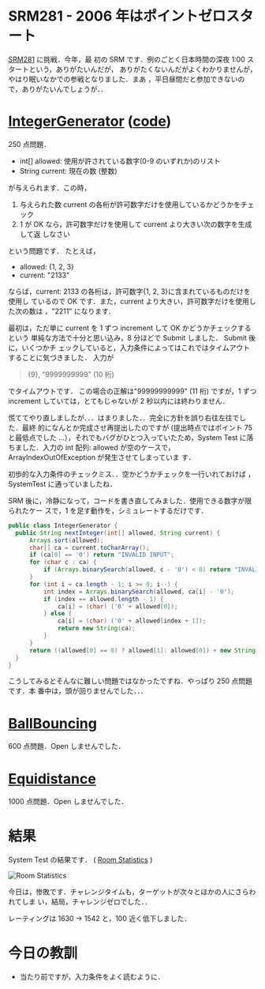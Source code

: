 # SRM281 - 2006 年はポイントゼロスタート

<!--
date: 2006-01-07
-->

[SRM281](http://www.topcoder.com/stat?c=round_overview&rd=8078) に挑戦．今年，最
初の SRM です．例のごとく日本時間の深夜 1:00 スタートという，ありがたいんだが，
ありがたくないんだがよくわかりませんが，やはり眠いなかでの参戦となりました．まあ
，平日昼間だと参加できないので，ありがたいんでしょうが．．

# [IntegerGenerator](http://www.topcoder.com/stat?c=problem_statement&pm=5984&rd=8078) ([code](http://www.topcoder.com/stat?c=problem_solution&rm=247299&rd=8078&pm=5984&cr=15632820))

250 点問題．

- int\[\] allowed: 使用が許されている数字(0-9 のいずれか)のリスト
- String current: 現在の数 (整数)

が与えられます．この時，

1.  与えられた数 current の各桁が許可数字だけを使用しているかどうかをチェック
2.  1 が OK なら，許可数字だけを使用して current より大きい次の数字を生成して返
    しなさい

という問題です． たとえば，

- allowed: {1, 2, 3}
- current: "2133"

ならば，current: 2133 の各桁は，許可数字{1, 2, 3}に含まれているものだけを使用し
ているので OK です．また，current より大きい，許可数字だけを使用した次の数は
，"2211" になります．

最初は，ただ単に current を 1 ずつ increment して OK かどうかチェックするという
単純な方法で十分と思い込み，8 分ほどで Submit しました． Submit 後に，いくつかチ
ェックしていると，入力条件によってはこれではタイムアウトすることに気づきました．
入力が

> {9}, "9999999999" (10 桁)

でタイムアウトです． この場合の正解は"99999999999" (11 桁) ですが，1 ずつ
increment していては，とてもじゃないが 2 秒以内には終わりません．

慌ててやり直しましたが．．．はまりました．．完全に方針を誤り右往左往でした．最終
的になんとか完成させ再提出したのですが (提出時点ではポイント 75 と最低点でした
...），それでもバグがひとつ入っていたため，System Test に落ちました．入力の int
配列: allowed が空のケースで，ArrayIndexOutOfException が発生させてしまっていま
す．

初歩的な入力条件のチェックミス．．空かどうかチェックを一行いれておけば
，SystemTest に通っていましたね．

SRM 後に，冷静になって，コードを書き直してみました．使用できる数字が限られたケー
スで，1 を足す動作を，シミュレートするだけです．

```java
public class IntegerGenerator {
  public String nextInteger(int[] allowed, String current) {
      Arrays.sort(allowed);
      char[] ca = current.toCharArray();
      if (ca[0] == '0') return "INVALID INPUT";
      for (char c : ca) {
          if (Arrays.binarySearch(allowed, c - '0') < 0) return "INVALID INPUT";
      }
      for (int i = ca.length - 1; i >= 0; i--) {
          int index = Arrays.binarySearch(allowed, ca[i] - '0');
          if (index == allowed.length - 1) {
              ca[i] = (char) ('0' + allowed[0]);
          } else {
              ca[i] = (char) ('0' + allowed[index + 1]);
              return new String(ca);
          }
      }
      return ((allowed[0] == 0) ? allowed[1]: allowed[0]) + new String(ca);
  }
}
```

こうしてみるとそんなに難しい問題ではなかったですね．やっぱり 250 点問題です．本
番中は，頭が回りませんでした．．．

# [BallBouncing](http://www.topcoder.com/stat?c=problem_statement&pm=5919&rd=8078)

600 点問題．Open しませんでした．

# [Equidistance](http://www.topcoder.com/stat?c=problem_statement&pm=5949&rd=8078)

1000 点問題．Open しませんでした．

# 結果

System Test の結果です． (
[Room Statistics](http://www.topcoder.com/stat?c=coder_room_stats&cr=15632820&rd=8078&rm=247299)
)

![Room Statistics](http://static.flickr.com/39/83328489_144104161d_o.png)

今日は，惨敗です．チャレンジタイムも，ターゲットが次々とほかの人にさらわれてしま
い，結局，チャレンジゼロでした．．

レーティングは 1630 -&gt; 1542 と，100 近く低下しました．

# 今日の教訓

- 当たり前ですが，入力条件をよく読むように．
